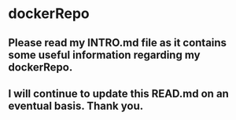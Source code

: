 # dockerRepo

## Please read my INTRO.md file as it contains some useful information regarding my dockerRepo.
## I will continue to update this READ.md on an eventual basis. Thank you.  
